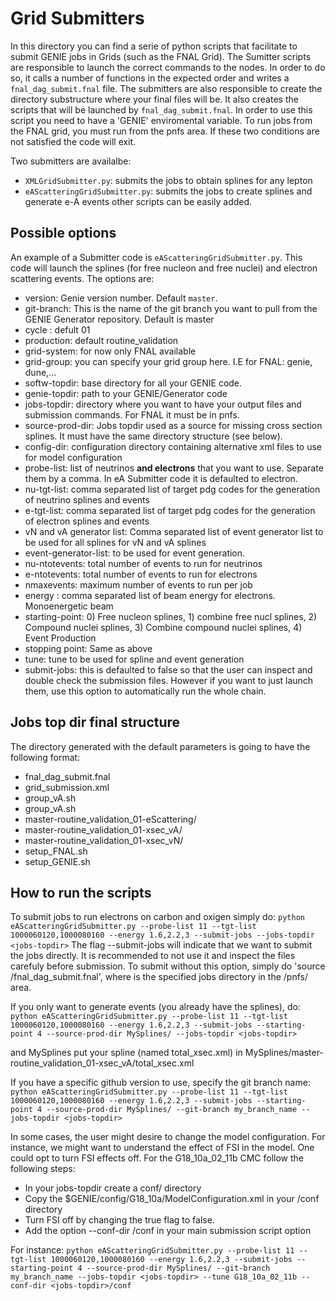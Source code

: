 # Grid Submitters 
In this directory you can find a serie of python scripts that facilitate to submit GENIE jobs in Grids (such as the FNAL Grid). The Sumitter scripts are responsible to launch the correct commands to the nodes. In order to do so, it calls a number of functions in the expected order and writes a `fnal_dag_submit.fnal` file. The submitters are also responsible to create the directory substructure where your final files will be. It also creates the scripts that will be launched by `fnal_dag_submit.fnal`. In order to use this script you need to have a 'GENIE' enviromental variable. To run jobs from the FNAL grid, you must run from the pnfs area. If these two conditions are not satisfied the code will exit.

Two submitters are availalbe: 
- `XMLGridSubmitter.py`: submits the jobs to obtain splines for any lepton
- `eAScatteringGridSubmitter.py`: submits the jobs to create splines and generate e-A events
other scripts can be easily added.

## Possible options
An example of a Submitter code is `eAScatteringGridSubmitter.py`. This code will launch the splines (for free nucleon and free nuclei) and electron scattering events. The options are: 

- version: Genie version number. Default `master`.
- git-branch: This is the name of the git branch you want to pull from the GENIE Generator repository. Default is master
- cycle : defult 01
- production: default routine_validation
- grid-system: for now only FNAL available
- grid-group: you can specify your grid group here. I.E for FNAL: genie, dune,...
- softw-topdir: base directory for all your GENIE code. 
- genie-topdir: path to your GENIE/Generator code
- jobs-topdir: directory where you want to have your output files and submission commands. For FNAL it must be in pnfs.
- source-prod-dir: Jobs topdir used as a source for missing cross section splines. It must have the same directory structure (see below). 
- config-dir: configuration directory containing alternative xml files to use for model configuration
- probe-list: list of neutrinos **and electrons** that you want to use. Separate them by a comma. In eA Submitter code it is defaulted to electron.
- nu-tgt-list: comma separated list of target pdg codes for the generation of neutrino splines and events
- e-tgt-list: comma separated list of target pdg codes for the generation of electron splines and events
- vN and vA generator list: Comma separated list of event generator list to be used for all splines for vN and vA splines
- event-generator-list: to be used for event generation.
- nu-ntotevents: total number of events to run for neutrinos
- e-ntotevents: total number of events to run for electrons
- nmaxevents: maximum number of events to run per job
- energy : comma separated list of beam energy for electrons. Monoenergetic beam
- starting-point: 0) Free nucleon splines, 1) combine free nucl splines, 2) Compound nuclei splines, 3) Combine compound nuclei splines, 4) Event Production
- stopping point: Same as above
- tune: tune to be used for spline and event generation
- submit-jobs: this is defaulted to false so that the user can inspect and double check the submission files. However if you want to just launch them, use this option to automatically run the whole chain.

## Jobs top dir final structure
The directory generated with the default parameters is going to have the following format:

- fnal_dag_submit.fnal
- grid_submission.xml  
- group_vA.sh
- group_vA.sh
- master-routine_validation_01-eScattering/
- master-routine_validation_01-xsec_vA/
- master-routine_validation_01-xsec_vN/
- setup_FNAL.sh
- setup_GENIE.sh 

## How to run the scripts
To submit jobs to run electrons on carbon and oxigen simply do:
`python eAScatteringGridSubmitter.py --probe-list 11 --tgt-list 1000060120,1000080160 --energy 1.6,2.2,3 --submit-jobs --jobs-topdir <jobs-topdir>`
The flag --submit-jobs will indicate that we want to submit the jobs directly. It is recommended to not use it and inspect the files carefuly before submission. To submit without this option, simply do 'source <jobs-topdir>/fnal_dag_submit.fnal', where <jobs-topdir> is the specified jobs directory in the /pnfs/ area.  

If you only want to generate events (you already have the splines), do:
`python eAScatteringGridSubmitter.py --probe-list 11 --tgt-list 1000060120,1000080160 --energy 1.6,2.2,3 --submit-jobs --starting-point 4 --source-prod-dir MySplines/ --jobs-topdir <jobs-topdir>` 

and MySplines put your spline (named total_xsec.xml) in MySplines/master-routine_validation_01-xsec_vA/total_xsec.xml

If you have a specific github version to use, specify the git branch name:
`python eAScatteringGridSubmitter.py --probe-list 11 --tgt-list 1000060120,1000080160 --energy 1.6,2.2,3 --submit-jobs --starting-point 4 --source-prod-dir MySplines/ --git-branch my_branch_name --jobs-topdir <jobs-topdir>`


In some cases, the user might desire to change the model configuration. For instance, we might want to understand the effect of FSI in the model. One could opt to turn FSI effects off. For the G18_10a_02_11b CMC follow the following steps:
   - In your jobs-topdir create a conf/ directory
   - Copy the $GENIE/config/G18_10a/ModelConfiguration.xml in your <jobs-topdir>/conf directory
   - Turn FSI off by changing the <param type="bool" name="HadronTransp-Enable"> true </param> flag to false. 
   - Add the option --conf-dir <jobs-topdir>/conf in your main submission script option

For instance: 
`python eAScatteringGridSubmitter.py --probe-list 11 --tgt-list 1000060120,1000080160 --energy 1.6,2.2,3 --submit-jobs --starting-point 4 --source-prod-dir MySplines/ --git-branch my_branch_name --jobs-topdir <jobs-topdir> --tune G18_10a_02_11b --conf-dir <jobs-topdir>/conf`

